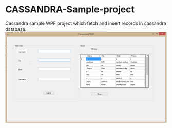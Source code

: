 # CASSANDRA-Sample-project
Cassandra sample WPF project which fetch and insert records in cassandra database. 
![alt tag](https://github.com/nagnath006/CASSANDRA-Sample-project/blob/master/cassandra.PNG)
